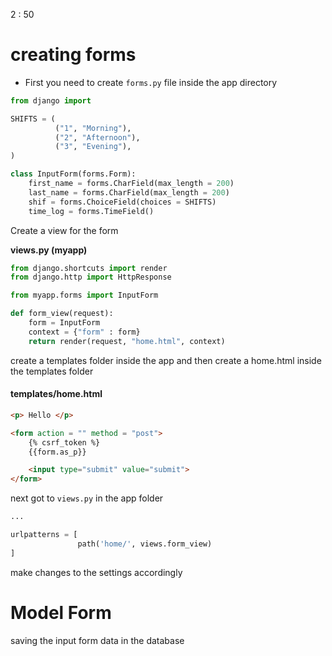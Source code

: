 2 : 50

# creating forms

- First you need to create `forms.py`  file inside the app directory

```python
from django import 

SHIFTS = (
		  ("1", "Morning"),
		  ("2", "Afternoon"),
		  ("3", "Evening"),
)

class InputForm(forms.Form):
	first_name = forms.CharField(max_length = 200)
	last_name = forms.CharField(max_length = 200)
	shif = forms.ChoiceField(choices = SHIFTS)
	time_log = forms.TimeField()
```

Create a view for the form

**views.py (myapp)**

```python
from django.shortcuts import render
from django.http import HttpResponse

from myapp.forms import InputForm

def form_view(request):
	form = InputForm
	context = {"form" : form}
	return render(request, "home.html", context)
```


create a templates folder inside the app and then create a home.html inside the templates folder

#### templates/home.html

```html
<p> Hello </p>

<form action = "" method = "post">
	{% csrf_token %}
	{{form.as_p}}

	<input type="submit" value="submit">
</form>
```

next got to `views.py`  in the app folder

```python
...

urlpatterns = [
			   path('home/', views.form_view)
]
```


make changes to the settings accordingly


# Model Form

saving the input form data in the database

